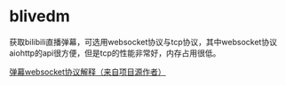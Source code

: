 # blivedm

获取bilibili直播弹幕，可选用websocket协议与tcp协议，其中websocket协议aiohttp的api很方便，但是tcp的性能非常好，内存占用很低。

[弹幕websocket协议解释（来自项目源作者）](https://blog.csdn.net/xfgryujk/article/details/80306776)
